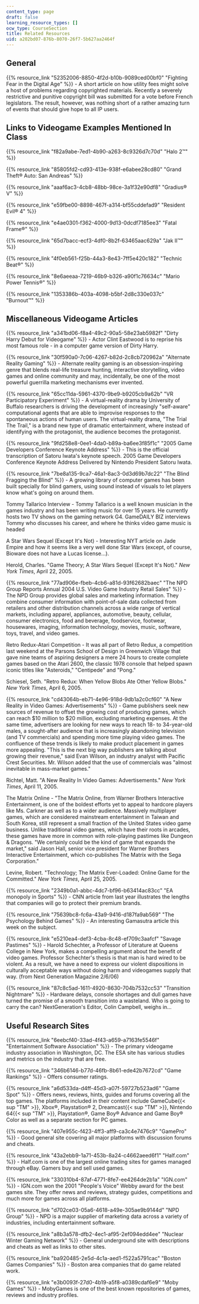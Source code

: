 ```yaml
---
content_type: page
draft: false
learning_resource_types: []
ocw_type: CourseSection
title: Related Resources
uid: a202bd07-876b-8070-26f7-5b627aa2464f
---
```

## General

{{% resource_link "52352006-8850-4f2d-b10b-9089ced00bf0" "Fighting Fear in the Digital Age" %}} - A short article on how utility fees might solve a host of problems regarding copyrighted materials. Recently a severely restrictive and punitive copyright bill was submitted for a vote before French legislators. The result, however, was nothing short of a rather amazing turn of events that should give hope to all IP users.

## Links to Videogame Examples Mentioned In Class

{{% resource_link "f82a9abe-7ed1-4b90-a263-8c9326d7c70d" "Halo 2™" %}}

{{% resource_link "85805fd2-cd93-413e-938f-e6abee28cd80" "Grand Theft® Auto: San Andreas" %}}

{{% resource_link "aaaf6ac3-4cb8-48bb-98ce-3a1f32e90df8" "Gradius® V" %}}

{{% resource_link "e59fbe00-8898-467f-a314-bf55cddefad9" "Resident Evil® 4" %}}

{{% resource_link "e4ae0301-f362-4000-9d13-0dcdf7185ee3" "Fatal Frame®" %}}

{{% resource_link "65d7bacc-ecf3-4df0-8b2f-63465aac629a" "Jak II™" %}}

{{% resource_link "4f0eb561-f25b-44a3-8e43-7ff5e420c182" "Technic Beat®" %}}

{{% resource_link "8e6aeeaa-7219-46b9-b326-a90f1c76634c" "Mario Power Tennis®" %}}

{{% resource_link "1353386b-403a-4098-b5bf-2d8c330e037c" "Burnout™" %}}

## Miscellaneous Videogame Articles

{{% resource_link "a341bd06-f8a4-49c2-90a5-58e23ab5982f" "Dirty Harry Debut for Videogame" %}} - Actor Clint Eastwood is to reprise his most famous role - in a computer game version of Dirty Harry.

{{% resource_link "30f590a0-7c06-4267-b82d-2c8cb720962a" "Alternate Reality Gaming" %}} - Alternate reality gaming is an obsession-inspiring genre that blends real-life treasure hunting, interactive storytelling, video games and online community and may, incidentally, be one of the most powerful guerrilla marketing mechanisms ever invented.

{{% resource_link "65cc11da-5961-4370-9be9-b9205cb9a62b" "VR Participatory Experiment" %}} - A virtual-reality drama by University of Buffalo researchers is driving the development of increasingly "self-aware" computational agents that are able to improvise responses to the spontaneous actions of human users. The virtual-reality drama, "The Trial The Trail," is a brand new type of dramatic entertainment, where instead of identifying with the protagonist, the audience becomes the protagonist.

{{% resource_link "9fd258e8-0ee1-4da0-b89a-ba6ee3f85f1c" "2005 Game Developers Conference Keynote Address" %}} - This is the official transcription of Satoru Iwata's keynote speech. 2005 Game Developers Conference Keynote Address Delivered by Nintendo President Satoru Iwata.

{{% resource_link "7be8a135-9ca7-46a1-8ac3-0d3d69b7dc22" "The Blind Fragging the Blind" %}} - A growing library of computer games has been built specially for blind gamers, using sound instead of visuals to let players know what's going on around them.

Tommy Tallarico Interview - Tommy Tallarico is a well known musician in the games industry and has been writing music for over 15 years. He currently hosts two TV shows on the gaming network G4. GameDAILY BIZ interviews Tommy who discusses his career, and where he thinks video game music is headed

A Star Wars Sequel (Except It's Not) - Interesting NYT article on Jade Empire and how it seems like a very well done Star Wars (except, of course, Bioware does not have a Lucas license…).

Herold, Charles. "Game Theory; A Star Wars Sequel (Except It's Not)." _New York Times_, April 22, 2005.

{{% resource_link "77ad906e-fbeb-4cb6-a81d-93f62682baec" "The NPD Group Reports Annual 2004 U.S. Video Game Industry Retail Sales" %}} - The NPD Group provides global sales and marketing information. They combine consumer information with point-of-sale data collected from retailers and other distribution channels across a wide range of vertical markets, including apparel, appliances, automotive, beauty, cellular, consumer electronics, food and beverage, foodservice, footwear, housewares, imaging, information technology, movies, music, software, toys, travel, and video games.

Retro Redux-Atari Competition - It was all part of Retro Redux, a competition last weekend at the Parsons School of Design in Greenwich Village that gave nine teams of aspiring designers a mere 24 hours to create complete games based on the Atari 2600, the classic 1978 console that helped spawn iconic titles like "Asteroids," "Centipede" and "Pong."

Schiesel, Seth. "Retro Redux: When Yellow Blobs Ate Other Yellow Blobs." _New York Times_, April 6, 2005.

{{% resource_link "cd43064b-eb71-4e96-918d-9db1a2c0cf60" "A New Reality in Video Games: Advertisements" %}} - Game publishers seek new sources of revenue to offset the growing cost of producing games, which can reach $10 million to $20 million, excluding marketing expenses. At the same time, advertisers are looking for new ways to reach 18- to 34-year-old males, a sought-after audience that is increasingly abandoning television (and TV commercials) and spending more time playing video games. The confluence of these trends is likely to make product placement in games more appealing. "This is the next big way publishers are talking about growing their revenue," said Evan Wilson, an industry analyst with Pacific Crest Securities. Mr. Wilson added that the use of commercials was "almost inevitable in mass-market games."

Richtel, Matt. "A New Reality In Video Games: Advertisements." _New York Times_, April 11, 2005.

The Matrix Online - "The Matrix Online, from Warner Brothers Interactive Entertainment, is one of the boldest efforts yet to appeal to hardcore players like Ms. Carkner as well as to a wider audience. Massively multiplayer games, which are considered mainstream entertainment in Taiwan and South Korea, still represent a small fraction of the United States video game business. Unlike traditional video games, which have their roots in arcades, these games have more in common with role-playing pastimes like Dungeon & Dragons. "We certainly could be the kind of game that expands the market," said Jason Hall, senior vice president for Warner Brothers Interactive Entertainment, which co-publishes The Matrix with the Sega Corporation."

Levine, Robert. "Technology; The Matrix Ever-Loaded: Online Game for the Committed." _New York Times_, April 25, 2005.

{{% resource_link "2349b0a1-abbc-4dc7-bf96-b63414ac83cc" "EA monopoly in Sports" %}} - CNN article from last year illustrates the lengths that companies will go to protect their premium brands.

{{% resource_link "75639bc8-fc6a-43a9-9416-d187fa9ab569" "The Psychology Behind Games" %}} - An interesting Gamasutra article this week on the subject.

{{% resource_link "e5210ea4-def3-4cba-8c48-ef709c3aafcf" "Savage Pastimes" %}} - Harold Schechter, a Professor of Literature at Queens College in New York, makes a compelling argument about the benefit of video games. Professor Schechter's thesis is that man is hard wired to be violent. As a result, we have a need to express our violent dispositions in culturally acceptable ways without doing harm and videogames supply that way. (from Next Generation Magazine 2/6/06)

{{% resource_link "87c8c5ad-1611-4920-8630-704b7532cc53" "Transition Nightmare" %}} - Hardware delays, console shortages and dull games have turned the promise of a smooth transition into a wasteland. Who is going to carry the can? NextGeneration's Editor, Colin Campbell, weighs in…

## Useful Research Sites

{{% resource_link "6eebcf40-33ad-4f43-a659-a7163fe5546f" "Entertainment Software Association" %}} - The primary videogame industry association in Washington, DC. The ESA site has various studies and metrics on the industry that are free.

{{% resource_link "346b6146-b77d-46fb-8b61-ede42b7672cd" "Game Rankings" %}} - Offers consumer ratings.

{{% resource_link "a6d533da-d4ff-45d3-a07f-59727b523ad6" "Game Spot" %}} - Offers news, reviews, hints, guides and forums covering all the top games. The platforms included in their content include GameCube{{< sup "TM" >}}, Xbox®, Playstation® 2, Dreamcast{{< sup "TM" >}}, Nintendo 64{{< sup "TM" >}}, Playstation®, Game Boy® Advance and Game Boy® Color as well as a separate section for PC games.

{{% resource_link "407e955c-f423-4ff3-aff9-ca3c4e7476c9" "GamePro" %}} - Good general site covering all major platforms with discussion forums and cheats.

{{% resource_link "43a2ebb9-1a71-453b-8a24-c4662aeed6f1" "Half.com" %}} - Half.com is one of the largest online trading sites for games managed through eBay. Gamers buy and sell used games.

{{% resource_link "330310b4-87af-4771-8fe7-ee4264de2b1a" "IGN.com" %}} - IGN.com won the 2001 "People's Voice" Webby award for the best games site. They offer news and reviews, strategy guides, competitions and much more for games across all platforms.

{{% resource_link "d702ce03-05a6-4618-a49e-305ae9b9144d" "NPD Group" %}} - NPD is a major supplier of marketing data across a variety of industries, including entertainment software.

{{% resource_link "a8b3a578-dfb2-4ec1-af95-2ef094edd4ee" "Nuclear Winter Gaming Network" %}} - General underground site with descriptions and cheats as well as links to other sites.

{{% resource_link "ba920485-2e5d-4c1a-aed1-f522a5791cac" "Boston Games Companies" %}} - Boston area companies that do game related work.

{{% resource_link "e3b0093f-27d0-4b19-a5f8-a0389cdaf6e9" "Moby Games" %}} - MobyGames is one of the best known repositories of games, reviews and industry profiles.
